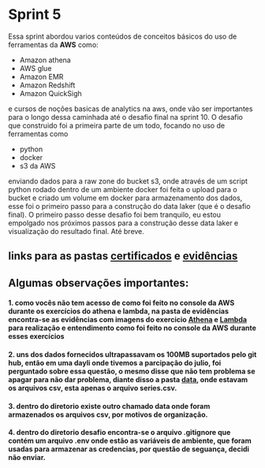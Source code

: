 # Sprint 5
Essa sprint abordou varios conteúdos de conceitos básicos do uso de ferramentas da **AWS** como:

- Amazon athena
- AWS glue
- Amazon EMR
- Amazon Redshift
- Amazon QuickSigh

e cursos de noções basicas de analytics na aws, onde vão ser importantes para o longo dessa caminhada até o desafio final na sprint 10. O desafio que construido foi a primeira parte de um todo, focando no uso de ferramentas como 

- python
- docker
- s3 da AWS

enviando dados para a raw zone do bucket s3, onde através de um script python rodado dentro de um ambiente docker foi feita o upload para o bucket e criado um volume em docker para armazenamento dos dados, esse foi o primeiro passo para a construção do data laker (que é o desafio final).
O primeiro passo  desse desafio foi bem tranquilo, eu estou empolgado nos próximos passos para a construção desse data laker e visualização do resultado final. Até breve.

## links para as pastas [certificados](./certificados/) e [evidências](./evidencias/)


## Algumas observações importantes:

#### 1. como vocês não tem acesso de como foi feito no console da AWS durante os exercícios do athena e lambda, na pasta de evidências encontra-se as  evidências com imagens do exercicio [Athena](./evidencias/exercicio_athena/)  e [Lambda](./evidencias/exercicio_lambda/) para realização e entendimento como foi feito no console da AWS durante esses exercícios

#### 2. uns dos dados fornecidos ultrapassavam os 100MB suportados pelo git hub, então em uma dayli onde tivemos a parcipação do julio, foi perguntado sobre essa questão, o mesmo disse que não tem problema se apagar para não dar problema, diante disso a pasta [data](./desafio/desafio_data-lake/data/), onde estavam os arquivos csv, esta apenas o arquivo series.csv.

#### 3. dentro do diretorio existe outro chamado **data** onde foram armazenados os arquivos csv, por motivos de organização.

#### 4. dentro do diretorio desafio encontra-se o arquivo **.gitignore** que contém um arquivo .env onde estão as variáveis de ambiente, que foram usadas para armazenar as credencias, por questão de seguança, decidi não enviar.
